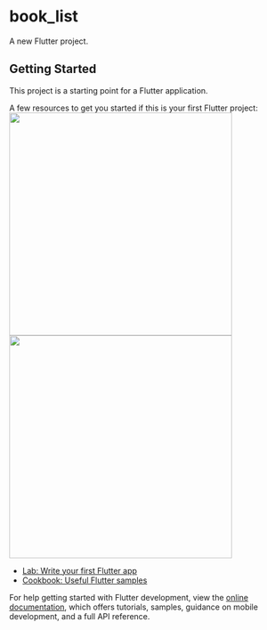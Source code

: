 # book_list

A new Flutter project.

## Getting Started

This project is a starting point for a Flutter application.

A few resources to get you started if this is your first Flutter project:
<img src="https://github.com/johnhcolani/Exercise_woven/assets/91166301/8e6721eb-aad0-400a-b002-65d73fd6f56e" width="400" >
<img src="https://github.com/johnhcolani/Exercise_woven/assets/91166301/4abe7a92-4167-4902-80e6-08d61ccc4b5a" width="400" >


- [Lab: Write your first Flutter app](https://docs.flutter.dev/get-started/codelab)
- [Cookbook: Useful Flutter samples](https://docs.flutter.dev/cookbook)

For help getting started with Flutter development, view the
[online documentation](https://docs.flutter.dev/), which offers tutorials,
samples, guidance on mobile development, and a full API reference.
